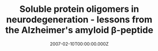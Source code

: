 ---
title: Soluble protein oligomers in neurodegeneration - lessons from the Alzheimer's amyloid β-peptide
citation: Nature Reviews Molecular Cell Biology volume 8, pages 101–112
pubdate: February 2007
category: related
date: 2007-02-10T00:00:00.000Z
link: https://www.nature.com/articles/nrm2101
---